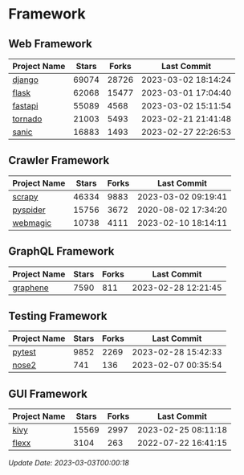 # Framework

## Web Framework
| Project Name | Stars | Forks | Last Commit |
| ------------ | ----- | ----- | ----------- |
| [django](https://github.com/django/django) | 69074 | 28726 | 2023-03-02 18:14:24 |
| [flask](https://github.com/pallets/flask) | 62068 | 15477 | 2023-03-01 17:04:40 |
| [fastapi](https://github.com/tiangolo/fastapi) | 55089 | 4568 | 2023-03-02 15:11:54 |
| [tornado](https://github.com/tornadoweb/tornado) | 21003 | 5493 | 2023-02-21 21:41:48 |
| [sanic](https://github.com/sanic-org/sanic) | 16883 | 1493 | 2023-02-27 22:26:53 |

## Crawler Framework
| Project Name | Stars | Forks | Last Commit |
| ------------ | ----- | ----- | ----------- |
| [scrapy](https://github.com/scrapy/scrapy) | 46334 | 9883 | 2023-03-02 09:19:41 |
| [pyspider](https://github.com/binux/pyspider) | 15756 | 3672 | 2020-08-02 17:34:20 |
| [webmagic](https://github.com/code4craft/webmagic) | 10738 | 4111 | 2023-02-10 18:14:11 |

## GraphQL Framework
| Project Name | Stars | Forks | Last Commit |
| ------------ | ----- | ----- | ----------- |
| [graphene](https://github.com/graphql-python/graphene) | 7590 | 811 | 2023-02-28 12:21:45 |

## Testing Framework
| Project Name | Stars | Forks | Last Commit |
| ------------ | ----- | ----- | ----------- |
| [pytest](https://github.com/pytest-dev/pytest) | 9852 | 2269 | 2023-02-28 15:42:33 |
| [nose2](https://github.com/nose-devs/nose2) | 741 | 136 | 2023-02-07 00:35:54 |

## GUI Framework
| Project Name | Stars | Forks | Last Commit |
| ------------ | ----- | ----- | ----------- |
| [kivy](https://github.com/kivy/kivy) | 15569 | 2997 | 2023-02-25 08:11:18 |
| [flexx](https://github.com/flexxui/flexx) | 3104 | 263 | 2022-07-22 16:41:15 |

*Update Date: 2023-03-03T00:00:18*